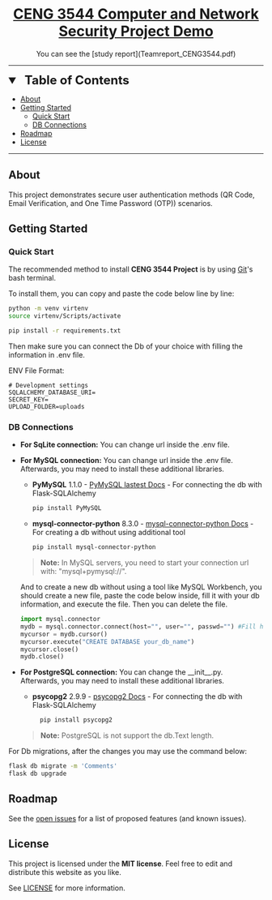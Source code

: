 <h1 align="center">
  <a href="https://github.com/GhostPet/ImageWebsite">
    CENG 3544 Computer and Network Security Project Demo
  </a>
</h1>

<div align="center">
  You can see the [study report](Teamreport_CENG3544.pdf)
</div>

---

<details open="open">
<summary style="font-size:1.4rem;"><b style="font-size:1.5rem;margin-left:0.5rem">Table of Contents</b></summary>

- [About](#about)
- [Getting Started](#getting-started)
  - [Quick Start](#quick-start)
  - [DB Connections](#db-connections)
- [Roadmap](#roadmap)
- [License](#license)

</details>

---

## About

This project demonstrates secure user authentication methods (QR Code, Email Verification, and One Time Password (OTP)) scenarios.

## Getting Started

### Quick Start
The recommended method to install **CENG 3544 Project** is by using [Git](https://git-scm.com/download)'s bash terminal.

To install them, you can copy and paste the code below line by line:
```sh
python -m venv virtenv 
source virtenv/Scripts/activate

pip install -r requirements.txt
```

Then make sure you can connect the Db of your choice with filling the information in .env file.

ENV File Format:

```
# Development settings
SQLALCHEMY_DATABASE_URI=
SECRET_KEY=
UPLOAD_FOLDER=uploads
```

### DB Connections
- **For SqLite connection:**
  You can change url inside the .env file.

- **For MySQL connection:**
  You can change url inside the .env file. Afterwards, you may need to install these additional libraries.
  - **PyMySQL** 1.1.0 - [PyMySQL lastest Docs](https://pymysql.readthedocs.io/en/latest/) - For connecting the db with Flask-SQLAlchemy
    ```sh
    pip install PyMySQL
    ```
  - **mysql-connector-python** 8.3.0 - [mysql-connector-python Docs](https://dev.mysql.com/doc/connector-python/en/) - For creating a db without using additional tool
    ```sh
    pip install mysql-connector-python
    ```

  > **Note:** In MySQL servers, you need to start your connection url with: "mysql+pymysql://".

  And to create a new db without using a tool like MySQL Workbench, you should create a new file, paste the code below inside, fill it with your db information, and execute the file. Then you can delete the file.
  ```py #2 create_db.py
  import mysql.connector
  mydb = mysql.connector.connect(host="", user="", passwd="") #Fill here
  mycursor = mydb.cursor()
  mycursor.execute("CREATE DATABASE your_db_name")
  mycursor.close()
  mydb.close()
  ```

- **For PostgreSQL connection:**
  You can change the \_\_init\_\_.py. Afterwards, you may need to install these additional libraries.
  - **psycopg2** 2.9.9 - [psycopg2 Docs](https://www.psycopg.org/docs/) - For connecting the db with Flask-SQLAlchemy
    ```sh
      pip install psycopg2
    ```
  > **Note:** PostgreSQL is not support the db.Text length.


For Db migrations, after the changes you may use the command below:
```sh
flask db migrate -m 'Comments'
flask db upgrade
```

## Roadmap

See the [open issues](https://github.com/GhostPet/ImageWebsite/issues) for a list of proposed features (and known issues).

## License

This project is licensed under the **MIT license**. Feel free to edit and distribute this website as you like.

See [LICENSE](LICENSE) for more information.